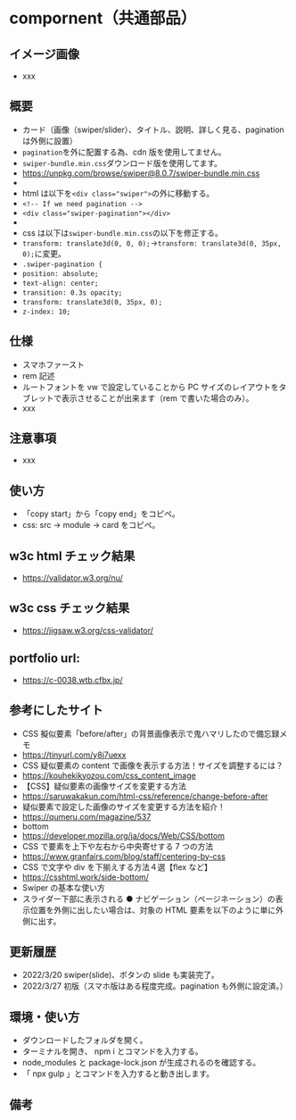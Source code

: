 # compornent（共通部品）

## イメージ画像

- xxx

## 概要

- カード（画像（swiper/slider）、タイトル、説明、詳しく見る、pagination は外側に設置）
- `pagination`を外に配置する為、cdn 版を使用してません。
- `swiper-bundle.min.css`ダウンロード版を使用してます。
- https://unpkg.com/browse/swiper@8.0.7/swiper-bundle.min.css
-
- html は以下を`<div class="swiper">`の外に移動する。
- `<!-- If we need pagination -->`
- `<div class="swiper-pagination"></div>`
-
- css は以下は`swiper-bundle.min.css`の以下を修正する。
- `transform: translate3d(0, 0, 0);`→`transform: translate3d(0, 35px, 0);`に変更。
- `.swiper-pagination {`
- `position: absolute;`
- `text-align: center;`
- `transition: 0.3s opacity;`
- `transform: translate3d(0, 35px, 0);`
- `z-index: 10;`

## 仕様

- スマホファースト
- rem 記述
- ルートフォントを vw で設定していることから PC サイズのレイアウトをタブレットで表示させることが出来ます（rem で書いた場合のみ）。
- xxx

## 注意事項

- xxx

## 使い方

- 「copy start」から「copy end」をコピペ。
- css: src -> module -> card をコピペ。

## w3c html チェック結果

- https://validator.w3.org/nu/

## w3c css チェック結果

- https://jigsaw.w3.org/css-validator/

## portfolio url:

- https://c-0038.wtb.cfbx.jp/

## 参考にしたサイト

- CSS 擬似要素「before/after」の背景画像表示で鬼ハマリしたので備忘録メモ
- https://tinyurl.com/y8j7uexx
- CSS 疑似要素の content で画像を表示する方法！サイズを調整するには？
- https://kouhekikyozou.com/css_content_image
- 【CSS】疑似要素の画像サイズを変更する方法
- https://saruwakakun.com/html-css/reference/change-before-after
- 疑似要素で設定した画像のサイズを変更する方法を紹介！
- https://qumeru.com/magazine/537
- bottom
- https://developer.mozilla.org/ja/docs/Web/CSS/bottom
- CSS で要素を上下や左右から中央寄せする 7 つの方法
- https://www.granfairs.com/blog/staff/centering-by-css
- CSS で文字や div を下揃えする方法４選【flex など】
- https://csshtml.work/side-bottom/
- Swiper の基本な使い方
- スライダー下部に表示される ● ナビゲーション（ページネーション）の表示位置を外側に出したい場合は、対象の HTML 要素を以下のように単に外側に出す。

## 更新履歴

- 2022/3/20 swiper(slide)、ボタンの slide も実装完了。
- 2022/3/27 初版（スマホ版はある程度完成。pagination も外側に設定済。）

## 環境・使い方

- ダウンロードしたフォルダを開く。
- ターミナルを開き、 npm i とコマンドを入力する。
- node_modules と package-lock.json が生成されるのを確認する。
- 「 npx gulp 」とコマンドを入力すると動き出します。

## 備考
